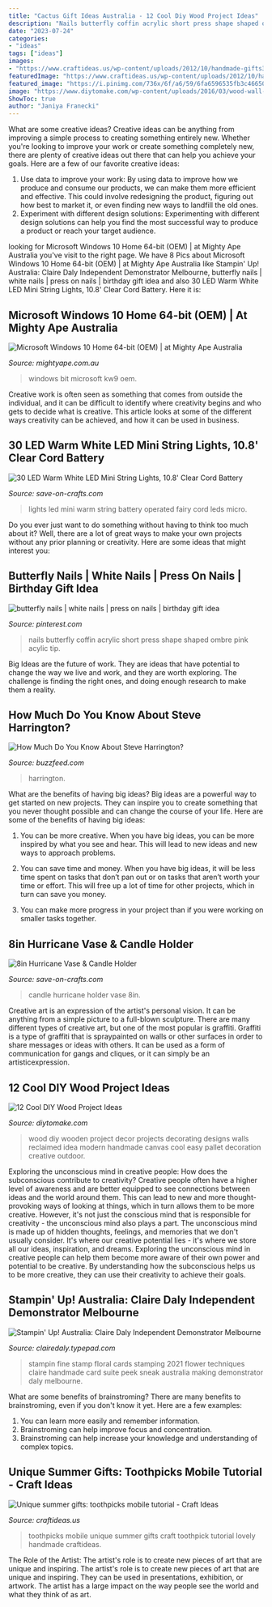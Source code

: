 ```yaml
---
title: "Cactus Gift Ideas Australia - 12 Cool Diy Wood Project Ideas"
description: "Nails butterfly coffin acrylic short press shape shaped ombre pink acylic tip"
date: "2023-07-24"
categories:
- "ideas"
tags: ["ideas"]
images:
- "https://www.craftideas.us/wp-content/uploads/2012/10/handmade-gifts3.jpg"
featuredImage: "https://www.craftideas.us/wp-content/uploads/2012/10/handmade-gifts3.jpg"
featured_image: "https://i.pinimg.com/736x/6f/a6/59/6fa6596535fb3c46650d6984c6939099.jpg"
image: "https://www.diytomake.com/wp-content/uploads/2016/03/wood-wall-decorating-ideas.jpg"
ShowToc: true
author: "Janiya Franecki"
---
```



What are some creative ideas?
Creative ideas can be anything from improving a simple process to creating something entirely new. Whether you're looking to improve your work or create something completely new, there are plenty of creative ideas out there that can help you achieve your goals. Here are a few of our favorite creative ideas: 
1. Use data to improve your work: By using data to improve how we produce and consume our products, we can make them more efficient and effective. This could involve redesigning the product, figuring out how best to market it, or even finding new ways to landfill the old ones. 
2. Experiment with different design solutions: Experimenting with different design solutions can help you find the most successful way to produce a product or reach your target audience.

	

		
looking for Microsoft Windows 10 Home 64-bit (OEM) | at Mighty Ape Australia you've visit to the right page. We have 8 Pics about Microsoft Windows 10 Home 64-bit (OEM) | at Mighty Ape Australia like Stampin&#039; Up! Australia: Claire Daly Independent Demonstrator Melbourne, butterfly nails | white nails | press on nails | birthday gift idea and also 30 LED Warm White LED Mini String Lights, 10.8&#039; Clear Cord Battery. Here it is:
		
    
## Microsoft Windows 10 Home 64-bit (OEM) | At Mighty Ape Australia

<img loading=lazy src="https://d3fa68hw0m2vcc.cloudfront.net/70f/232560311.jpeg" onerror="this.onerror=null;this.src='https://tse2.mm.bing.net/th?id=OIP._Oh4hwYL9Pbjb6aRrhqTDAHaKv&amp;pid=15.1';" alt="Microsoft Windows 10 Home 64-bit (OEM) | at Mighty Ape Australia">

_Source: mightyape.com.au_

>windows bit microsoft kw9 oem. 

	

Creative work is often seen as something that comes from outside the individual, and it can be difficult to identify where creativity begins and who gets to decide what is creative. This article looks at some of the different ways creativity can be achieved, and how it can be used in business.

    
## 30 LED Warm White LED Mini String Lights, 10.8&#039; Clear Cord Battery

<img loading=lazy src="https://d28xhcgddm1buq.cloudfront.net/product-images/mini-led-lights-warm-white-3-C.jpg" onerror="this.onerror=null;this.src='https://tse2.mm.bing.net/th?id=OIP.PdcHukOyvOIiQphvK21enwHaLC&amp;pid=15.1';" alt="30 LED Warm White LED Mini String Lights, 10.8&#039; Clear Cord Battery">

_Source: save-on-crafts.com_

>lights led mini warm string battery operated fairy cord leds micro. 

	

Do you ever just want to do something without having to think too much about it? Well, there are a lot of great ways to make your own projects without any prior planning or creativity. Here are some ideas that might interest you: 

    
## Butterfly Nails | White Nails | Press On Nails | Birthday Gift Idea

<img loading=lazy src="https://i.pinimg.com/736x/6f/a6/59/6fa6596535fb3c46650d6984c6939099.jpg" onerror="this.onerror=null;this.src='https://tse1.mm.bing.net/th?id=OIP.pJRlPEp47fPcwdVBO4HZ6wHaJ3&amp;pid=15.1';" alt="butterfly nails | white nails | press on nails | birthday gift idea">

_Source: pinterest.com_

>nails butterfly coffin acrylic short press shape shaped ombre pink acylic tip. 

	

Big Ideas are the future of work. They are ideas that have potential to change the way we live and work, and they are worth exploring. The challenge is finding the right ones, and doing enough research to make them a reality.

    
## How Much Do You Know About Steve Harrington?

<img loading=lazy src="https://img.buzzfeed.com/buzzfeed-static/static/2020-11/17/18/enhanced/a9a3f8cd3397/original-11525-1605638405-32.jpg?crop=2390:1251;3,60%26downsize=1250:*" onerror="this.onerror=null;this.src='https://tse1.mm.bing.net/th?id=OIP.3VfTJWSPLLHNPX-cBmpVBAHaD3&amp;pid=15.1';" alt="How Much Do You Know About Steve Harrington?">

_Source: buzzfeed.com_

>harrington. 

	

What are the benefits of having big ideas?
Big ideas are a powerful way to get started on new projects. They can inspire you to create something that you never thought possible and can change the course of your life. Here are some of the benefits of having big ideas:
1. You can be more creative. When you have big ideas, you can be more inspired by what you see and hear. This will lead to new ideas and new ways to approach problems.

2. You can save time and money. When you have big ideas, it will be less time spent on tasks that don’t pan out or on tasks that aren’t worth your time or effort. This will free up a lot of time for other projects, which in turn can save you money.

3. You can make more progress in your project than if you were working on smaller tasks together.

    
## 8in Hurricane Vase &amp; Candle Holder

<img loading=lazy src="https://d28xhcgddm1buq.cloudfront.net/product-images/hurricane-candle-holder-8-1.jpg" onerror="this.onerror=null;this.src='https://tse1.mm.bing.net/th?id=OIP.PXfziiJm0hY_MKV1d7d6NQHaLH&amp;pid=15.1';" alt="8in Hurricane Vase &amp; Candle Holder">

_Source: save-on-crafts.com_

>candle hurricane holder vase 8in. 

	

Creative art is an expression of the artist's personal vision. It can be anything from a simple picture to a full-blown sculpture. There are many different types of creative art, but one of the most popular is graffiti. Graffiti is a type of graffiti that is spraypainted on walls or other surfaces in order to share messages or ideas with others. It can be used as a form of communication for gangs and cliques, or it can simply be an artisticexpression.

    
## 12 Cool DIY Wood Project Ideas

<img loading=lazy src="https://www.diytomake.com/wp-content/uploads/2016/03/wood-wall-decorating-ideas.jpg" onerror="this.onerror=null;this.src='https://tse2.mm.bing.net/th?id=OIP.iuSek_bk-3BOZUbY5JkPXwHaE8&amp;pid=15.1';" alt="12 Cool DIY Wood Project Ideas">

_Source: diytomake.com_

>wood diy wooden project decor projects decorating designs walls reclaimed idea modern handmade canvas cool easy pallet decoration creative outdoor. 

	

Exploring the unconscious mind in creative people: How does the subconscious contribute to creativity?
Creative people often have a higher level of awareness and are better equipped to see connections between ideas and the world around them. This can lead to new and more thought-provoking ways of looking at things, which in turn allows them to be more creative. However, it's not just the conscious mind that is responsible for creativity - the unconscious mind also plays a part. The unconscious mind is made up of hidden thoughts, feelings, and memories that we don't usually consider. It's where our creative potential lies - it's where we store all our ideas, inspiration, and dreams. Exploring the unconscious mind in creative people can help them become more aware of their own power and potential to be creative. By understanding how the subconscious helps us to be more creative, they can use their creativity to achieve their goals.

    
## Stampin&#039; Up! Australia: Claire Daly Independent Demonstrator Melbourne

<img loading=lazy src="https://clairedaly.typepad.com/.a/6a00d8341f7d7f53ef026be4299401200d-600wi" onerror="this.onerror=null;this.src='https://tse4.mm.bing.net/th?id=OIP.X-RZKDfC6NT26Ud8_B73uAHaKM&amp;pid=15.1';" alt="Stampin&#039; Up! Australia: Claire Daly Independent Demonstrator Melbourne">

_Source: clairedaly.typepad.com_

>stampin fine stamp floral cards stamping 2021 flower techniques claire handmade card suite peek sneak australia making demonstrator daly melbourne. 

	

What are some benefits of brainstroming?
There are many benefits to brainstroming, even if you don't know it yet. Here are a few examples: 
1. You can learn more easily and remember information. 
2. Brainstroming can help improve focus and concentration. 
3. Brainstroming can help increase your knowledge and understanding of complex topics.

    
## Unique Summer Gifts: Toothpicks Mobile Tutorial - Craft Ideas

<img loading=lazy src="https://www.craftideas.us/wp-content/uploads/2012/10/handmade-gifts3.jpg" onerror="this.onerror=null;this.src='https://tse2.mm.bing.net/th?id=OIP.aXqvkMr1wMWW_7A3WejtuAHaJ4&amp;pid=15.1';" alt="Unique summer gifts: toothpicks mobile tutorial - Craft Ideas">

_Source: craftideas.us_

>toothpicks mobile unique summer gifts craft toothpick tutorial lovely handmade craftideas. 

	

The Role of the Artist: The artist's role is to create new pieces of art that are unique and inspiring.
The artist's role is to create new pieces of art that are unique and inspiring. They can be used in presentations, exhibition, or artwork. The artist has a large impact on the way people see the world and what they think of as art.

